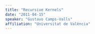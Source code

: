 ```yaml
---
title: "Recursive Kernels"
date: "2011-04-15"
speaker: "Gustavo Camps-Valls"
affiliation: "Universitat de València"
---
```


